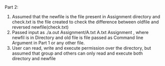Part 2:

1. Assumed that the newfile is the file present in Assignment directory and check.txt is the file created to check the difference between oldfile and reversed newfile(check.txt)
2. Passed input as ./a.out Assignment/A.txt A.txt Assignment , where newfil is in Directory and old file is file passed as Command line Argument in Part 1 or any other file.
3. User can read, write and execute permission over the directory, but assumed that group and others can only read and execute both directory and newfile

